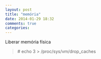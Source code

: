 ```yaml
---
layout: post
title: "memória"
date: 2014-01-29 18:32
comments: true
categories: 
---
```

Liberar memória física 

>\# echo 3 > /proc/sys/vm/drop_caches


